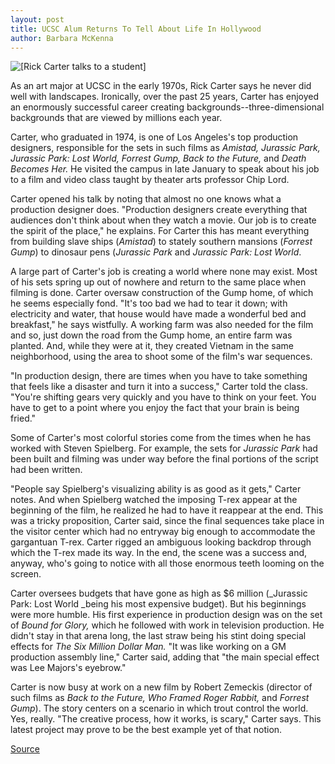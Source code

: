 ```yaml
---
layout: post
title: UCSC Alum Returns To Tell About Life In Hollywood
author: Barbara McKenna
---
```


![\[Rick Carter talks to a student\]][1]

As an art major at UCSC in the early 1970s, Rick Carter says he never did well with landscapes. Ironically, over the past 25 years, Carter has enjoyed an enormously successful career creating backgrounds--three-dimensional backgrounds that are viewed by millions each year.

Carter, who graduated in 1974, is one of Los Angeles's top production designers, responsible for the sets in such films as _Amistad, Jurassic Park, Jurassic Park: Lost World, Forrest Gump, Back to the Future,_ and _Death Becomes Her._ He visited the campus in late January to speak about his job to a film and video class taught by theater arts professor Chip Lord.

Carter opened his talk by noting that almost no one knows what a production designer does. "Production designers create everything that audiences don't think about when they watch a movie. Our job is to create the spirit of the place," he explains. For Carter this has meant everything from building slave ships (_Amistad_) to stately southern mansions (_Forrest Gump_) to dinosaur pens (_Jurassic Park_ and _Jurassic Park: Lost World_.

A large part of Carter's job is creating a world where none may exist. Most of his sets spring up out of nowhere and return to the same place when filming is done. Carter oversaw construction of the Gump home, of which he seems especially fond. "It's too bad we had to tear it down; with electricity and water, that house would have made a wonderful bed and breakfast," he says wistfully. A working farm was also needed for the film and so, just down the road from the Gump home, an entire farm was planted. And, while they were at it, they created Vietnam in the same neighborhood, using the area to shoot some of the film's war sequences.

"In production design, there are times when you have to take something that feels like a disaster and turn it into a success," Carter told the class. "You're shifting gears very quickly and you have to think on your feet. You have to get to a point where you enjoy the fact that your brain is being fried."

Some of Carter's most colorful stories come from the times when he has worked with Steven Spielberg. For example, the sets for _Jurassic Park_ had been built and filming was under way before the final portions of the script had been written.

"People say Spielberg's visualizing ability is as good as it gets," Carter notes. And when Spielberg watched the imposing T-rex appear at the beginning of the film, he realized he had to have it reappear at the end. This was a tricky proposition, Carter said, since the final sequences take place in the visitor center which had no entryway big enough to accommodate the gargantuan T-rex. Carter rigged an ambiguous looking backdrop through which the T-rex made its way. In the end, the scene was a success and, anyway, who's going to notice with all those enormous teeth looming on the screen.

Carter oversees budgets that have gone as high as $6 million (_Jurassic Park: Lost World _being his most expensive budget). But his beginnings were more humble. His first experience in production design was on the set of _Bound for Glory,_ which he followed with work in television production. He didn't stay in that arena long, the last straw being his stint doing special effects for _The Six Million Dollar Man._ "It was like working on a GM production assembly line," Carter said, adding that "the main special effect was Lee Majors's eyebrow."

Carter is now busy at work on a new film by Robert Zemeckis (director of such films as _Back to the Future, Who Framed Roger Rabbit,_ and _Forrest Gump_). The story centers on a scenario in which trout control the world. Yes, really. "The creative process, how it works, is scary," Carter says. This latest project may prove to be the best example yet of that notion.

[1]: http://www1.ucsc.edu/oncampus/currents/97-98/art/carter_rick.98-02-09.gif

[Source](http://www1.ucsc.edu/oncampus/currents/97-98/02-09/carter.htm "Permalink to Rick Carter tells about Hollywood: 02-09-98")
